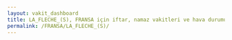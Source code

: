 ```yaml
---
layout: vakit_dashboard
title: LA_FLECHE_(S), FRANSA için iftar, namaz vakitleri ve hava durumu - ilçe/eyalet seç
permalink: /FRANSA/LA_FLECHE_(S)/
---
```


<script type="text/javascript">
  var GLOBAL_COUNTRY = 'FRANSA';
  var GLOBAL_CITY = 'LA_FLECHE_(S)';
  var GLOBAL_STATE = '';
  var lat = 72;
  var lon = 21;
</script>
